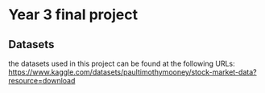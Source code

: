 # Year 3 final project

## Datasets
the datasets used in this project can be found at the following URLs:
https://www.kaggle.com/datasets/paultimothymooney/stock-market-data?resource=download
